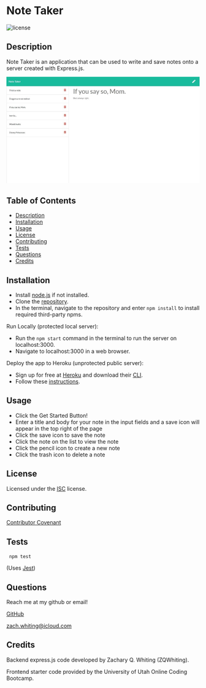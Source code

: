 # Note Taker
![license](https://img.shields.io/badge/License-ISC-blue)

<a name='description'></a>
## Description
Note Taker is an application that can be used to write and save notes onto a server created with Express.js.

![image](./docs/note-taker.jpg)

## Table of Contents
* [Description](#Description)
* [Installation](#Installation)
* [Usage](#Usage)
* [License](#License)
* [Contributing](#Contributing)
* [Tests](#Tests)
* [Questions](#Questions)
* [Credits](#Credits)

<a name='installation'></a>
## Installation
* Install [node.js](https://nodejs.org) if not installed.
* Clone the [repository](https://github.com/ZQWhiting/note-taker).
* In the terminal, navigate to the repository and enter `npm install` to install required third-party npms.

Run Locally (protected local server):
* Run the `npm start` command in the terminal to run the server on localhost:3000.
* Navigate to localhost:3000 in a web browser.

Deploy the app to Heroku (unprotected public server):
 * Sign up for free at [Heroku](signup.heroku.com) and download their [CLI](https://devcenter.heroku.com/articles/heroku-cli).
 * Follow these [instructions](https://devcenter.heroku.com/articles/getting-started-with-nodejs?singlepage=true#deploy-the-app).

<a name='usage'></a>
## Usage
* Click the Get Started Button!
* Enter a title and body for your note in the input fields and a save icon will appear in the top right of the page
* Click the save icon to save the note
* Click the note on the list to view the note
* Click the pencil icon to create a new note
* Click the trash icon to delete a note

<a name='license'></a>
## License
Licensed under the [ISC](./docs/LICENSE.txt) license.

<a name='contributing'></a>
## Contributing
[Contributor Covenant](./docs/contributor-covenant.txt)

<a name='tests'></a>
## Tests
```
 npm test
```
(Uses [Jest](https://www.npmjs.com/package/jest))

<a name='questions'></a>
## Questions
Reach me at my github or email!

[GitHub](https://github.com/ZQWhiting)

<zach.whiting@icloud.com>

<a name='credits'></a>
## Credits
Backend express.js code developed by Zachary Q. Whiting (ZQWhiting).

Frontend starter code provided by the University of Utah Online Coding Bootcamp.